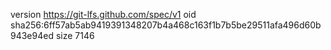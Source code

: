 version https://git-lfs.github.com/spec/v1
oid sha256:6ff57ab5ab9419391348207b4a468c163f1b7b5be29511afa496d60b943e94ed
size 7146
